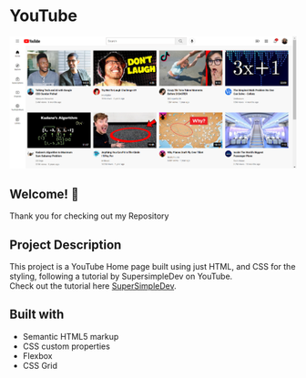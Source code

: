 # YouTube

![project Home Page](youtube.png)


## Welcome! 👋
Thank you for checking out my Repository

## Project Description

This project is a YouTube Home page built using just HTML, and CSS for the styling, following a tutorial by SupersimpleDev on YouTube.  
Check out the tutorial here [SuperSimpleDev](https://www.youtube.com/watch?v=G3e-cpL7ofc&t=8373s). 


## Built with
- Semantic HTML5 markup
- CSS custom properties
- Flexbox
- CSS Grid